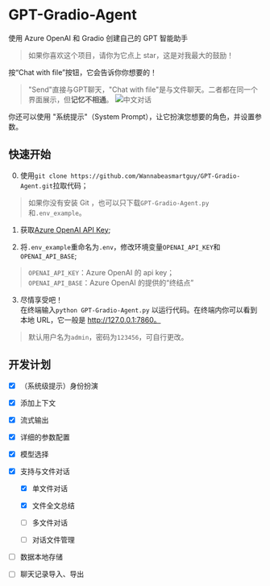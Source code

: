 # GPT-Gradio-Agent
使用 Azure OpenAI 和 Gradio 创建自己的 GPT 智能助手
> 如果你喜欢这个项目，请你为它点上 star，这是对我最大的鼓励！

按“Chat with file”按钮，它会告诉你你想要的！
> "Send"直接与GPT聊天，"Chat with file"是与文件聊天。二者都在同一个界面展示，但**记忆不相通**。
![中文对话](https://github.com/Wannabeasmartguy/GPT-Gradio-Agent/assets/107250451/9a48b9cc-f85a-4213-aa90-22276c6f14fc)

你还可以使用 "系统提示"（System Prompt），让它扮演您想要的角色，并设置参数。

## 快速开始
0. 使用`git clone https://github.com/Wannabeasmartguy/GPT-Gradio-Agent.git`拉取代码；
> 如果你没有安装 Git ，也可以只下载`GPT-Gradio-Agent.py`和`.env_example`。

1. 获取[Azure OpenAI API Key](https://portal.azure.com/#home);

2. 将`.env_example`重命名为`.env`，修改环境变量`OPENAI_API_KEY`和`OPENAI_API_BASE`;  
  > `OPENAI_API_KEY`：Azure OpenAI 的 api key；  
  > `OPENAI_API_BASE`：Azure OpenAI 的提供的“终结点”

3. 尽情享受吧！  
   在终端输入`python GPT-Gradio-Agent.py` 以运行代码。在终端内你可以看到本地 URL，它一般是 http://127.0.0.1:7860。
> 默认用户名为`admin`，密码为`123456`，可自行更改。

## 开发计划

- [x] （系统级提示）身份扮演

- [x] 添加上下文

- [x] 流式输出

- [x] 详细的参数配置

- [x] 模型选择

- [x] 支持与文件对话
  
  - [x] 单文件对话
  
  - [x] 文件全文总结
  
  - [ ] 多文件对话
  
  - [ ] 对话文件管理

- [ ] 数据本地存储

- [ ] 聊天记录导入、导出

